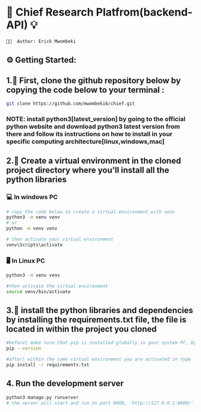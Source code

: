 # 🔱 Chief Research Platfrom(backend-API) 💡

```bash
👋🏾  Author: Erick Mwombeki 
```

## ⚙️ Getting Started:

## 1.🏏 First, clone the github repository below by copying the code below to your terminal :

```bash
git clone https://github.com/mwombeki6/chief.git

```
### NOTE: install python3[latest_version] by going to the official python website and download python3 latest version from there and follow its instructions on how to install in your specific computing architecture[linux,windows,mac]

## 2.📌 Create a virtual environment in the cloned project directory where you'll install all the python libraries

### 💻 In windows PC

```bash
# copy the code below to create a virtual environment with venv
python3 -m venv venv
# or
python -m venv venv

# then activate your virtual environment
venv\Scripts\activate
```

### 🖥️ In Linux PC

```bash
python3 -m venv venv

#then activate the virtual environment
source venv/bin/activate

```

## 3.🥅 install the python libraries and dependencies by installing the requirements.txt file, the file is located in within the project you cloned

```bash
#before| make sure that pip is installed globally in your system PC, by typing code below in your terminal
pip --version

#after| within the same virtual environment you are activated in type
pip install -r requirements.txt
```

## 4. Run the development server

```bash
python3 manage.py runserver
# the server will start and run on port 8000, 'http://127.0.0.1:8000/' as a default port for django
```

